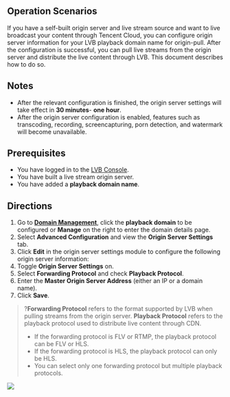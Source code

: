 ## Operation Scenarios

If you have a self-built origin server and live stream source and want to live broadcast your content through Tencent Cloud, you can configure origin server information for your LVB playback domain name for origin-pull. After the configuration is successful, you can pull live streams from the origin server and distribute the live content through LVB. This document describes how to do so.

## Notes
- After the relevant configuration is finished, the origin server settings will take effect in **30 minutes**- **one hour**.
- After the origin server configuration is enabled, features such as transcoding, recording, screencapturing, porn detection, and watermark will become unavailable.

## Prerequisites
- You have logged in to the [LVB Console](https://console.cloud.tencent.com/live).
- You have built a live stream origin server.
- You have added a **playback domain name**.

## Directions
1. Go to **[Domain Management](https://console.cloud.tencent.com/live/domainmanage)**, click the **playback domain** to be configured or **Manage** on the right to enter the domain details page.
2. Select **Advanced Configuration** and view the **Origin Server Settings** tab.
3. Click **Edit** in the origin server settings module to configure the following origin server information:
 1. Toggle **Origin Server Settings** on.
 2. Select **Forwarding Protocol** and check **Playback Protocol**.
 3. Enter the **Master Origin Server Address** (either an IP or a domain name).
 4. Click **Save**.

>?**Forwarding Protocol** refers to the format supported by LVB when pulling streams from the origin server. **Playback Protocol** refers to the playback protocol used to distribute live content through CDN.
>- If the forwarding protocol is FLV or RTMP, the playback protocol can be FLV or HLS.
>- If the forwarding protocol is HLS, the playback protocol can only be HLS.
>- You can select only one forwarding protocol but multiple playback protocols.



![](https://main.qcloudimg.com/raw/aad1f61836b32b01822f945f8afa241e.png)

